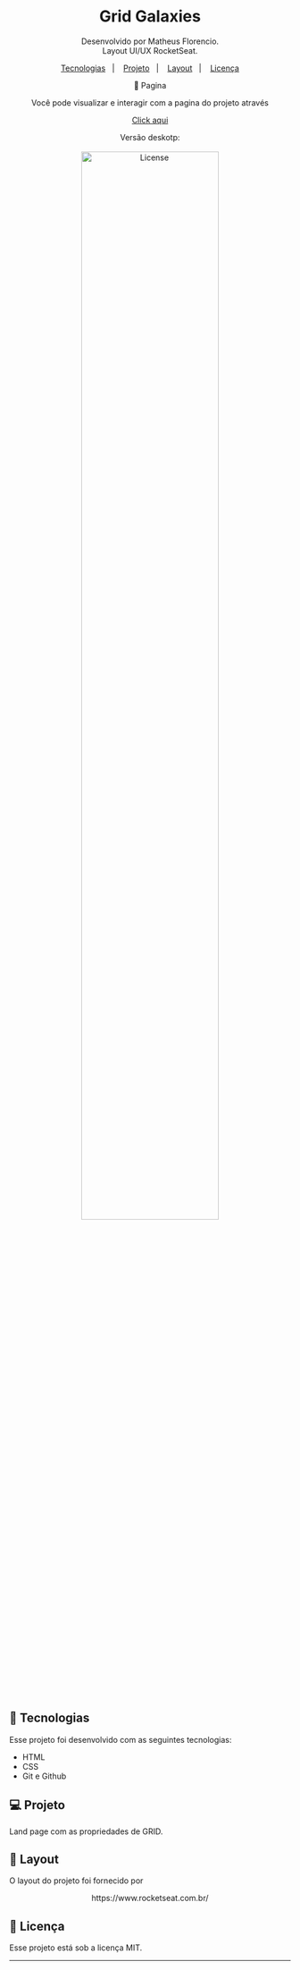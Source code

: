 <h1 align="center"> Grid Galaxies</h1>

<p align="center">
Desenvolvido por Matheus Florencio.<br>
Layout UI/UX RocketSeat.
</p>

<p align="center">
  <a href="#-tecnologias">Tecnologias</a>&nbsp;&nbsp;&nbsp;|&nbsp;&nbsp;&nbsp;
  <a href="#-projeto">Projeto</a>&nbsp;&nbsp;&nbsp;|&nbsp;&nbsp;&nbsp;
  <a href="#-layout">Layout</a>&nbsp;&nbsp;&nbsp;|&nbsp;&nbsp;&nbsp;
  <a href="#memo-licença">Licença</a>
</p>
<p align="center">
🔖 Pagina
</p>

<p align="center">Você pode visualizar e interagir com a pagina do projeto através</p>

<p align="center">
<a href="">Click aqui </a>
</p>

<p align="center">
  Versão deskotp:<br><br>
  <img alt="License" src="" width="70%" display="flex" gap="5px" ><br>
</p>

<br>

## 🚀 Tecnologias

Esse projeto foi desenvolvido com as seguintes tecnologias:

- HTML
- CSS
- Git e Github

## 💻 Projeto

Land page com as propriedades de GRID.

## 🔖 Layout

O layout do projeto foi fornecido por
<p align="center">
https://www.rocketseat.com.br/
</p>

## :memo: Licença

Esse projeto está sob a licença MIT.

---
